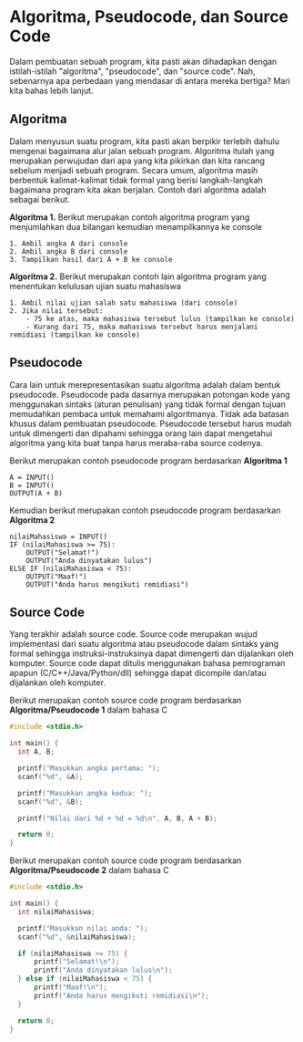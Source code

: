 # Algoritma, Pseudocode, dan Source Code

Dalam pembuatan sebuah program, kita pasti akan dihadapkan dengan istilah-istilah "algoritma", "pseudocode", dan "source code". Nah, sebenarnya apa perbedaan yang mendasar di antara mereka bertiga? Mari kita bahas lebih lanjut.

## Algoritma

Dalam menyusun suatu program, kita pasti akan berpikir terlebih dahulu mengenai bagaimana alur jalan sebuah program. Algoritma itulah yang merupakan perwujudan dari apa yang kita pikirkan dan kita rancang sebelum menjadi sebuah program. Secara umum, algoritma masih berbentuk kalimat-kalimat tidak formal yang berisi langkah-langkah bagaimana program kita akan berjalan. Contoh dari algoritma adalah sebagai berikut.

**Algoritma 1.** Berikut merupakan contoh algoritma program yang menjumlahkan dua bilangan kemudian menampilkannya ke console

```
1. Ambil angka A dari console
2. Ambil angka B dari console
3. Tampilkan hasil dari A + B ke console
```

**Algoritma 2.** Berikut merupakan contoh lain algoritma program yang menentukan kelulusan ujian suatu mahasiswa

```
1. Ambil nilai ujian salah satu mahasiswa (dari console)
2. Jika nilai tersebut:
    - 75 ke atas, maka mahasiswa tersebut lulus (tampilkan ke console)
    - Kurang dari 75, maka mahasiswa tersebut harus menjalani remidiasi (tampilkan ke console)
```

## Pseudocode

Cara lain untuk merepresentasikan suatu algoritma adalah dalam bentuk pseudocode. Pseudocode pada dasarnya merupakan potongan kode yang menggunakan sintaks (aturan penulisan) yang tidak formal dengan tujuan memudahkan pembaca untuk memahami algoritmanya. Tidak ada batasan khusus dalam pembuatan pseudocode. Pseudocode tersebut harus mudah untuk dimengerti dan dipahami sehingga orang lain dapat mengetahui algoritma yang kita buat tanpa harus meraba-raba source codenya.

Berikut merupakan contoh pseudocode program berdasarkan **Algoritma 1**

```
A = INPUT()
B = INPUT()
OUTPUT(A + B)
```

Kemudian berikut merupakan contoh pseudocode program berdasarkan **Algoritma 2**

```
nilaiMahasiswa = INPUT()
IF (nilaiMahasiswa >= 75):
    OUTPUT("Selamat!")
    OUTPUT("Anda dinyatakan lulus")
ELSE IF (nilaiMahasiswa < 75):
    OUTPUT("Maaf!")
    OUTPUT("Anda harus mengikuti remidiasi")
```

## Source Code

Yang terakhir adalah source code. Source code merupakan wujud implementasi dari suatu algoritma atau pseudocode dalam sintaks yang formal sehingga instruksi-instruksinya dapat dimengerti dan dijalankan oleh komputer. Source code dapat ditulis menggunakan bahasa pemrograman apapun (C/C++/Java/Python/dll) sehingga dapat dicompile dan/atau dijalankan oleh komputer.

Berikut merupakan contoh source code program berdasarkan **Algoritma/Pseudocode 1** dalam bahasa C

```c
#include <stdio.h>

int main() {
  int A, B;

  printf("Masukkan angka pertama: ");
  scanf("%d", &A);

  printf("Masukkan angka kedua: ");
  scanf("%d", &B);

  printf("Nilai dari %d + %d = %d\n", A, B, A + B);

  return 0;
}
```

Berikut merupakan contoh source code program berdasarkan **Algoritma/Pseudocode 2** dalam bahasa C

```c
#include <stdio.h>

int main() {
  int nilaiMahasiswa;

  printf("Masukkan nilai anda: ");
  scanf("%d", &nilaiMahasiswa);

  if (nilaiMahasiswa >= 75) {
      printf("Selamat!\n");
      printf("Anda dinyatakan lulus\n");
  } else if (nilaiMahasiswa < 75) {
      printf("Maaf!\n");
      printf("Anda harus mengikuti remidiasi\n");
  }

  return 0;
}
```
